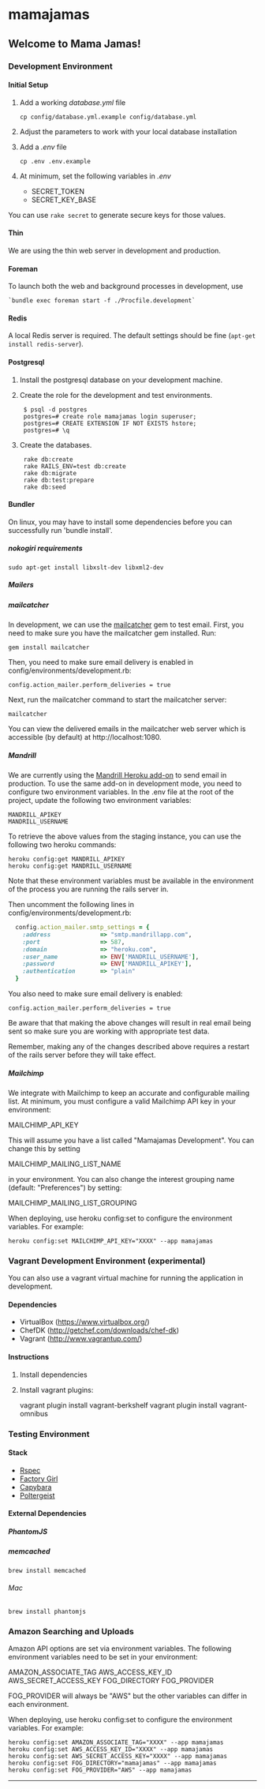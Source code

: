 # mamajamas

## Welcome to Mama Jamas!

### Development Environment

#### Initial Setup

1. Add a working *database.yml* file

    `cp config/database.yml.example config/database.yml`

2. Adjust the parameters to work with your local database installation

3. Add a *.env* file

    `cp .env .env.example`

4. At minimum, set the following variables in *.env*

    * SECRET_TOKEN
    * SECRET_KEY_BASE

You can use `rake secret` to generate secure keys for those values.

#### Thin

We are using the thin web server in development and production.

#### Foreman

To launch both the web and background processes in development, use

    `bundle exec foreman start -f ./Procfile.development`

#### Redis

A local Redis server is required. The default settings should be fine (`apt-get install redis-server`).

#### Postgresql

1. Install the postgresql database on your development machine.
2. Create the role for the development and test environments.

        $ psql -d postgres
        postgres=# create role mamajamas login superuser;
        postgres=# CREATE EXTENSION IF NOT EXISTS hstore;
        postgres=# \q

3. Create the databases.

        rake db:create
        rake RAILS_ENV=test db:create
        rake db:migrate
        rake db:test:prepare
        rake db:seed

#### Bundler

On linux, you may have to install some dependencies before you can
successfully run 'bundle install'.

##### nokogiri requirements

    sudo apt-get install libxslt-dev libxml2-dev

##### Mailers

##### mailcatcher

In development, we can use the [mailcatcher](http://mailcatcher.me/)
gem to test email. First, you need to make sure you have the
mailcatcher gem installed. Run:

    gem install mailcatcher

Then, you need to make sure email delivery is enabled in
config/environments/development.rb:

    config.action_mailer.perform_deliveries = true

Next, run the mailcatcher command to start the mailcatcher server:

    mailcatcher

You can view the delivered emails in the mailcatcher web server which is
accessible (by default) at http://localhost:1080.

##### Mandrill

We are currently using the [Mandrill Heroku
add-on](https://addons.heroku.com/mandrill) to send email in production.
To use the same add-on in development mode, you need to configure two
environment variables. In the .env file at the root of the project, update
the following two environment variables:

    MANDRILL_APIKEY
    MANDRILL_USERNAME

To retrieve the above values from the staging instance, you can use the
following two heroku commands:

    heroku config:get MANDRILL_APIKEY
    heroku config:get MANDRILL_USERNAME

Note that these environment variables must be available in the
environment of the process you are running the rails server in.

Then uncomment the following lines in
config/environments/development.rb:

```ruby
  config.action_mailer.smtp_settings = {
    :address              => "smtp.mandrillapp.com",
    :port                 => 587,
    :domain               => "heroku.com",
    :user_name            => ENV['MANDRILL_USERNAME'],
    :password             => ENV['MANDRILL_APIKEY'],
    :authentication       => "plain"
  }
```

You also need to make sure email delivery is enabled:

    config.action_mailer.perform_deliveries = true

Be aware that that making the above changes will result in real email
being sent so make sure you are working with appropriate test data.

Remember, making any of the changes described above requires a restart
of the rails server before they will take effect.

##### Mailchimp

We integrate with Mailchimp to keep an accurate and configurable mailing list. At minimum, you must configure a valid Mailchimp API key in your environment:

  MAILCHIMP_API_KEY

This will assume you have a list called  "Mamajamas Development". You can change this by setting

  MAILCHIMP_MAILING_LIST_NAME

in your environment. You can also change the interest grouping name (default: "Preferences") by setting:

  MAILCHIMP_MAILING_LIST_GROUPING

When deploying, use heroku config:set to configure the environment variables. For example:

    heroku config:set MAILCHIMP_API_KEY="XXXX" --app mamajamas

### Vagrant Development Environment (experimental)

You can also use a vagrant virtual machine for running the application in development.

#### Dependencies

* VirtualBox (https://www.virtualbox.org/)
* ChefDK (http://getchef.com/downloads/chef-dk)
* Vagrant (http://www.vagrantup.com/)

#### Instructions

1. Install dependencies
2. Install vagrant plugins:

    vagrant plugin install vagrant-berkshelf
    vagrant plugin install vagrant-omnibus

### Testing Environment

#### Stack

* [Rspec](https://github.com/rspec/rspec-rails)
* [Factory Girl](https://github.com/thoughtbot/factory_girl)
* [Capybara](https://github.com/jnicklas/capybara)
* [Poltergeist](https://github.com/jonleighton/poltergeist)

#### External Dependencies

##### PhantomJS

##### memcached

    brew install memcached

###### Mac

    brew install phantomjs


### Amazon Searching and Uploads

Amazon API options are set via environment variables. The following
environment variables need to be set in your environment:

  AMAZON_ASSOCIATE_TAG
  AWS_ACCESS_KEY_ID
  AWS_SECRET_ACCESS_KEY
  FOG_DIRECTORY
  FOG_PROVIDER

FOG_PROVIDER will always be "AWS" but the other variables can differ
in each environment.

When deploying, use heroku config:set to configure the environment
variables. For example:

    heroku config:set AMAZON_ASSOCIATE_TAG="XXXX" --app mamajamas
    heroku config:set AWS_ACCESS_KEY_ID="XXXX" --app mamajamas
    heroku config:set AWS_SECRET_ACCESS_KEY="XXXX" --app mamajamas
    heroku config:set FOG_DIRECTORY="mamajamas" --app mamajamas
    heroku config:set FOG_PROVIDER="AWS" --app mamajamas

---
